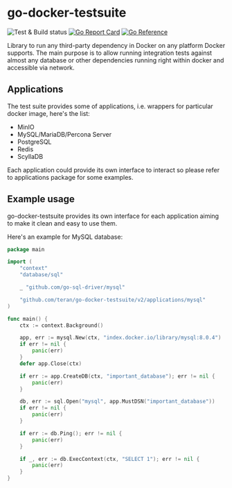 # go-docker-testsuite

![Test & Build status](https://github.com/teran/go-docker-testsuite/actions/workflows/verify.yml/badge.svg)
[![Go Report Card](https://goreportcard.com/badge/github.com/teran/go-docker-testsuite)](https://goreportcard.com/report/github.com/teran/go-docker-testsuite)
[![Go Reference](https://pkg.go.dev/badge/github.com/teran/go-docker-testsuite.svg)](https://pkg.go.dev/github.com/teran/go-docker-testsuite)

Library to run any third-party dependency in Docker on any platform Docker supports.
The main purpose is to allow running integration tests against almost any
database or other dependencies running right within docker and accessible via
network.

## Applications

The test suite provides some of applications, i.e. wrappers for particular
docker image, here's the list:

* MinIO
* MySQL/MariaDB/Percona Server
* PostgreSQL
* Redis
* ScyllaDB

Each application could provide its own interface to interact so please refer
to applications package for some examples.

## Example usage

go-docker-testsuite provides its own interface for each application aiming to
make it clean and easy to use them.

Here's an example for MySQL database:

```go
package main

import (
    "context"
    "database/sql"

    _ "github.com/go-sql-driver/mysql"

    "github.com/teran/go-docker-testsuite/v2/applications/mysql"
)

func main() {
    ctx := context.Background()

    app, err := mysql.New(ctx, "index.docker.io/library/mysql:8.0.4")
    if err != nil {
        panic(err)
    }
    defer app.Close(ctx)

    if err := app.CreateDB(ctx, "important_database"); err != nil {
        panic(err)
    }

    db, err := sql.Open("mysql", app.MustDSN("important_database"))
    if err != nil {
        panic(err)
    }

    if err := db.Ping(); err != nil {
        panic(err)
    }

    if _, err := db.ExecContext(ctx, "SELECT 1"); err != nil {
        panic(err)
    }
}

```
